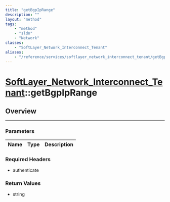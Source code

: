 ```yaml
---
title: "getBgpIpRange"
description: ""
layout: "method"
tags:
    - "method"
    - "sldn"
    - "Network"
classes:
    - "SoftLayer_Network_Interconnect_Tenant"
aliases:
    - "/reference/services/softlayer_network_interconnect_tenant/getBgpIpRange"
---
```

# [SoftLayer_Network_Interconnect_Tenant](/reference/services/SoftLayer_Network_Interconnect_Tenant)::getBgpIpRange





## Overview 


-----

### Parameters 
|Name | Type | Description |
| --- | --- | --- |


### Required Headers
* authenticate


### Return Values
* string




